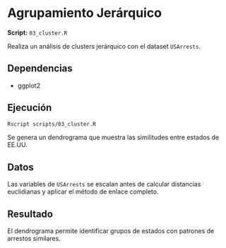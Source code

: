 # Agrupamiento Jerárquico

**Script:** `03_cluster.R`

Realiza un análisis de clusters jerárquico con el dataset `USArrests`.

## Dependencias
- ggplot2

## Ejecución
```bash
Rscript scripts/03_cluster.R
```
Se genera un dendrograma que muestra las similitudes entre estados de EE.UU.

## Datos
Las variables de `USArrests` se escalan antes de calcular distancias euclidianas y aplicar el método de enlace completo.

## Resultado
El dendrograma permite identificar grupos de estados con patrones de arrestos similares.

